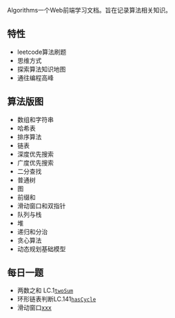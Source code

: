 Algorithms一个Web前端学习文档。旨在记录算法相关知识。


## 特性

- leetcode算法刷题
- 思维方式
- 探索算法知识地图
- 通往编程高峰

## 算法版图
- 数组和字符串
- 哈希表
- 排序算法
- 链表
- 深度优先搜索
- 广度优先搜索
- 二分查找
- 普通树
- 图
- 前缀和
- 滑动窗口和双指针
- 队列与栈
- 堆
- 递归和分治
- 贪心算法
- 动态规划基础模型
## 每日一题
- 两数之和 LC.1[`twoSum`](https://github.com/StellaYangF/algorithms/blob/main/docs/0.twoSum.md)
- 环形链表判断LC.141[`hasCycle`](https://github.com/StellaYangF/algorithms/blob/main/docs/1.hasCycle.md)
- 滑动窗口[xxx](https://github.com/StellaYangF/algorithms/blob/main/docs/1.hasCycle.ts)